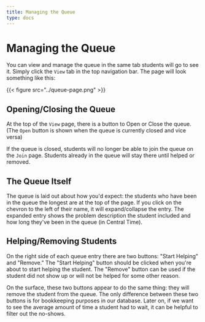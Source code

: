 ```yaml
---
title: Managing the Queue
type: docs
---
```


# Managing the Queue

You can view and manage the queue in the same tab students will go to see it.
Simply click the `View` tab in the top navigation bar. The page will
look something like this:

{{< figure src="../queue-page.png" >}}

## Opening/Closing the Queue

At the top of the `View` page, there is a button to Open or Close the queue.
(The `Open` button is shown when the queue is currently closed and vice versa)

If the queue is closed, students will no longer be able to join the queue
on the `Join` page. Students already in the queue will stay there until helped
or removed.

## The Queue Itself

The queue is laid out about how you'd expect: the students who have been in the
queue the longest are at the top of the page. If you click on the chevron to the
left of their name, it will expand/collapse the entry. The expanded entry
shows the problem description the student included and how long they've been
in the queue (in Central Time).

## Helping/Removing Students

On the right side of each queue entry there are two buttons: "Start Helping"
and "Remove." The "Start Helping" button should be clicked when you're about
to start helping the student. The "Remove" button can be used if the student
did not show up or will not be helped for some other reason.

On the surface, these two buttons appear to do the same thing:
they will remove the student from the queue. The only difference between
these two buttons is for bookkeeping purposes in our database. Later on, if we
want to see the average amount of time a student had to wait, it can be helpful
to filter out the no-shows.
